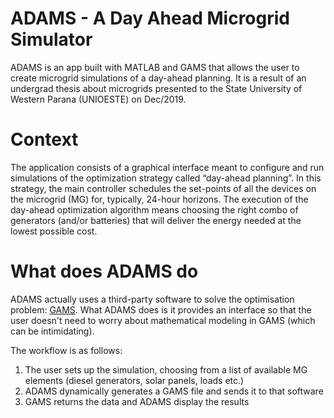 # ADAMS - A Day Ahead Microgrid Simulator
ADAMS is an app built with MATLAB and GAMS that allows the user to create microgrid simulations of a day-ahead planning. It is a result of an undergrad thesis about microgrids presented to the State University of Western Parana (UNIOESTE) on Dec/2019.

# Context
The application consists of a graphical interface meant to configure and run simulations of the optimization strategy called “day-ahead planning”. In this strategy, the main controller schedules the set-points of all the devices on the microgrid (MG) for, typically, 24-hour horizons. The execution of the day-ahead optimization algorithm means choosing the right combo of generators (and/or batteries) that will deliver the energy needed at the lowest possible cost.

# What does ADAMS do
ADAMS actually uses a third-party software to solve the optimisation problem: [GAMS](https://www.gams.com/products/introduction/). What ADAMS does is it provides an interface so that the user doesn't need to worry about mathematical modeling in GAMS (which can be intimidating).

The workflow is as follows:
1. The user sets up the simulation, choosing from a list of available MG elements (diesel generators, solar panels, loads etc.)
2. ADAMS dynamically generates a GAMS file and sends it to that software
3. GAMS returns the data and ADAMS display the results